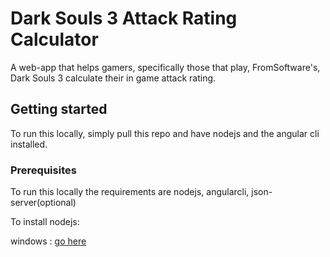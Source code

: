 # Dark Souls 3 Attack Rating Calculator

A web-app that helps gamers, specifically those that play, FromSoftware's, Dark Souls 3 calculate their in game attack rating. 

## Getting started 

To run this locally, simply pull this repo and have nodejs and the angular cli installed.

### Prerequisites

To run this locally the requirements are nodejs, angularcli, json-server(optional)

To install nodejs:

windows : <a href='https://nodejs.org/en/'>go here</a>
